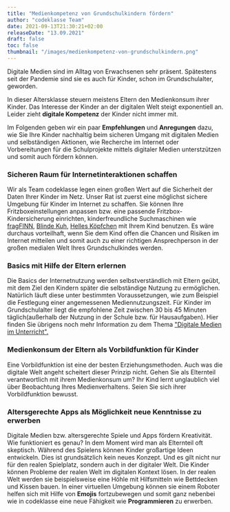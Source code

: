 ```yaml
---
title: "Medienkompetenz von Grundschulkindern fördern"
author: "codeklasse Team"
date: 2021-09-13T21:30:21+02:00
releaseDate: "13.09.2021"
draft: false
toc: false
thumbnail: "/images/medienkompetenz-von-grundschulkindern.png"
---
```


Digitale Medien sind im Alltag von Erwachsenen sehr präsent. 
Spätestens seit der Pandemie sind sie es auch für Kinder, schon im Grundschulalter, geworden.
<!--more-->

In dieser Altersklasse steuern meistens Eltern den Medienkonsum ihrer Kinder. 
Das Interesse der Kinder an der digitalen Welt steigt exponentiell an. Leider zieht **digitale Kompetenz** der Kinder nicht immer mit. 

Im Folgenden geben wir ein paar **Empfehlungen** und **Anregungen** dazu, wie Sie Ihre Kinder nachhaltig beim sicheren Umgang mit digitalen Medien und selbständigen Aktionen, wie Recherche im Internet oder Vorbereitungen für die Schulprojekte mittels digitaler Medien unterstzützen und somit auch fördern können. 

### Sicheren Raum für Internetinteraktionen schaffen ###

Wir als Team codeklasse legen einen großen Wert auf die Sicherheit der Daten Ihrer Kinder im Netz. Unser Rat ist zuerst eine möglichst sichere Umgebung für Kinder im Internet zu schaffen. Sie können Ihre Fritzboxeinstellungen anpassen bzw. eine passende Fritzbox-Kindersicherung  einrichten, kinderfreundliche Suchmaschinen wie  <a href="https://www.fragfinn.de/" target="_blank">fragFINN</a>, <a href="https://www.blinde-kuh.de/index.html" target="_blank">Blinde Kuh</a>, <a href="https://www.helles-koepfchen.de/" target="_blank">Helles Köpfchen</a> mit Ihrem Kind benutzen. Es wäre durchaus vorteilhaft, wenn Sie dem Kind offen die Chancen und Risiken im Internet mitteilen  und somit auch zu einer richtigen Ansprechperson in der großen medialen Welt Ihres Grundschulkindes werden. 

### Basics mit Hilfe der Eltern erlernen ###

Die Basics der Internetnutzung werden selbstverständlich mit Eltern geübt, mit dem Ziel den Kindern später die selbständige Nutzung zu ermöglichen. Natürlich läuft diese unter bestimmten Voraussetzungen, wie zum Beispiel die Festlegung einer angemessenen Mediennutzungszeit. Für Kinder im Grundschulalter liegt die empfohlene Zeit zwischen 30 bis 45 Minuten täglich(außerhalb der Nutzung in der Schule bzw. für Hausaufgaben). Hier finden Sie übrigens noch mehr Information zu dem Thema <a href="https://codeklasse.de/blog/digitale-medien-im-unterricht/" target="_blank">"Digitale Medien im Unterricht".</a>

### Medienkonsum der Eltern als Vorbildfunktion für Kinder ###

Eine Vorbildfunktion ist eine der besten Erziehungsmethoden. Auch was die digitale Welt angeht scheitert dieser Prinzip nicht. Gehen Sie als Elternteil verantwortlich mit ihrem Medienkonsum um? Ihr Kind lernt unglaublich viel über Beobachtung Ihres Medienverhaltens. Seien Sie sich ihrer Vorbildfunktion bewusst. 

### Altersgerechte Apps als Möglichkeit neue Kenntnisse zu erwerben ###

Digitale Medien bzw. altersgerechte Spiele und Apps fördern Kreativität. Wie funktioniert es genau? In dem Moment wird man als Elternteil oft skeptisch. Während des Spielens können Kinder großartige Ideen entwickeln. Dies ist grundsätzlich kein neues Konzept. Und es gilt nicht nur für den realen Spielplatz, sondern auch in der digitaler Welt. Die Kinder können Probleme der realen Welt im digitalen Kontext lösen. In der realen Welt werden sie beispielsweise eine Höhle mit Hilfsmitteln wie Bettdecken und Kissen bauen.  In einer virtuellen Umgebung können sie einem Roboter helfen sich mit Hilfe von **Emojis** fortzubewegen und somit ganz nebenbei wie in codeklasse eine neue Fähigkeit wie **Programmieren** zu erwerben. 

